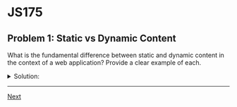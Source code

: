 # JS175
## Problem 1: Static vs Dynamic Content

What is the fundamental difference between static and dynamic content in the context of a web application? Provide a clear example of each.

<details>
<summary>Solution:</summary>

- **Static content** refers to files that are delivered to the user exactly as they are stored on the server. The content does not change based on user interaction or other parameters. Examples include CSS stylesheets, client-side JavaScript files, and images.

- **Dynamic content** is generated on the server at the time of the request. Its content can be customized based on user input, data from a database, or other variables. Examples include a personalized user dashboard, a page displaying search results, or the contents of a shopping cart.

</details>

---

[Next](02.md)